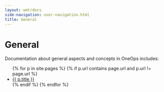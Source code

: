```yaml
---
layout: wmt/docs
side-navigation: user-navigation.html
title: General
---
```


# General

Documentation about general aspects and concepts in OneOps includes:

<ul>
{% for p in site.pages %}
{% if p.url contains page.url and p.url != page.url %}
  <li><a href="{{ p.url }}">{{ p.title }}</a></li>
{% endif %}
{% endfor %}
</ul>
